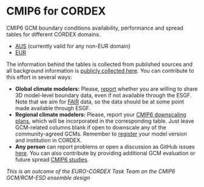 # CMIP6 for CORDEX

CMIP6 GCM boundary conditions availability, performance and spread tables for different CORDEX domains.

* [AUS](CMIP6_studies_table_AUS.html) (currently valid for any non-EUR domain)
* [EUR](CMIP6_studies_table_EUR.html)

The information behind the tables is collected from published sources and all background information is [publicly collected here](https://github.com/jesusff/cmip6-for-cordex/tree/main/CMIP6_studies). You can contribute to this effort in several ways:

 * **Global climate modelers:** Please, [report](https://github.com/jesusff/cmip6-for-cordex/blob/main/CMIP6_for_CORDEX_availability_non_ESGF.csv) whether you are willing to share 3D model-level boundary data, even if not available through the ESGF. Note that we aim for [FAIR](https://www.go-fair.org/fair-principles) data, so the data should be at some point made available through ESGF.
 * **Regional climate modelers:** Please, report your [CMIP6 downscaling plans](https://docs.google.com/document/d/1Jy53yvB9SDOiWcwKRJc_HpWVgmjxZhy-qVviHl6ymDM/edit?usp=sharing), which will be incorporated in the corresponding table. Just leave GCM-related columns blank if open to downscale any of the community-agreed GCMs. Remember to [register](https://cordex.org/data-access/cordex-rcm-list) your model version and institution in CORDEX.
 * **Any person** can report problems or open a discussion as GitHub issues [here](https://github.com/jesusff/cmip6-for-cordex/issues). You can also contribute by providing additional GCM evaluation or future spread [CMIP6 studies](https://github.com/jesusff/cmip6-for-cordex/tree/main/CMIP6_studies).

_This is an outcome of the EURO-CORDEX Task Team on the CMIP6 GCM/RCM-ESD ensemble design_
